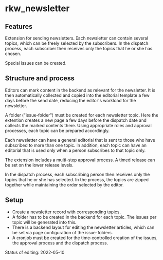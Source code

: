 # rkw_newsletter
## Features
Extension for sending newsletters. Each newsletter can contain several topics, which can be freely selected by the subscribers.
In the dispatch process, each subscriber then receives only the topics that he or she has chosen.

Special issues can be created.

## Structure and process
Editors can mark content in the backend as relevant for the newsletter.
It is then automatically collected and copied into the editorial template a few days before the send date, reducing the editor's workload for the newsletter.

A folder ("issue-folder") must be created for each newsletter topic.
Here the extention creates a new page a few days before the dispatch date and collects the marked contents there.
Using appropriate roles and approval processes, each topic can be prepared accordingly.

Each newsletter can have a general editorial that is sent to those who have subscribed to more than one topic.
In addition, each topic can have an editorial that is used only when a person subscribes to that topic only.

The extension includes a multi-step approval process. A timed release can be set on the lower release levels.

In the dispatch process, each subscribing person then receives only the topics that he or she has selected.
In the process, the topics are zipped together while maintaining the order selected by the editor.

## Setup
* Create a newsletter record with corresponding topics.
* A folder has to be created in the backend for each topic. The issues per topic will be generated into this.
* There is a backend layout for editing the newsletter articles, which can be set via  page configuration of the issue-folders.
* A cronjob must be created for the time-controlled creation of the issues, the approval process and the dispatch process.


Status of editing: 2022-05-10